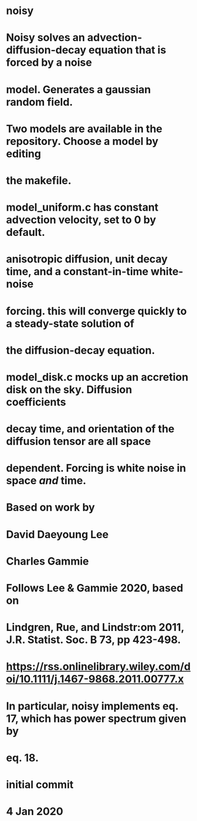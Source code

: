 # noisy
#
# Noisy solves an advection-diffusion-decay equation that is forced by a noise 
# model.  Generates a gaussian random field.
# 
# Two models are available in the repository.  Choose a model by editing 
# the makefile.  
# 
# model_uniform.c has constant advection velocity, set to 0 by default.
#   anisotropic diffusion, unit decay time, and a constant-in-time white-noise 
#   forcing.  this will converge quickly to a steady-state solution of
#   the diffusion-decay equation.
# 
# model_disk.c mocks up an accretion disk on the sky.  Diffusion coefficients
#   decay time, and orientation of the diffusion tensor are all space 
#   dependent.  Forcing is white noise in space *and* time.
#
# Based on work by
# David Daeyoung Lee
# Charles Gammie
#
# Follows Lee & Gammie 2020, based on
# Lindgren, Rue, and Lindstr\:om 2011, J.R. Statist. Soc. B 73, pp 423-498.
# https://rss.onlinelibrary.wiley.com/doi/10.1111/j.1467-9868.2011.00777.x
# In particular, noisy implements eq. 17, which has power spectrum given by 
# eq. 18.
# 
# initial commit
# 4 Jan 2020
#

